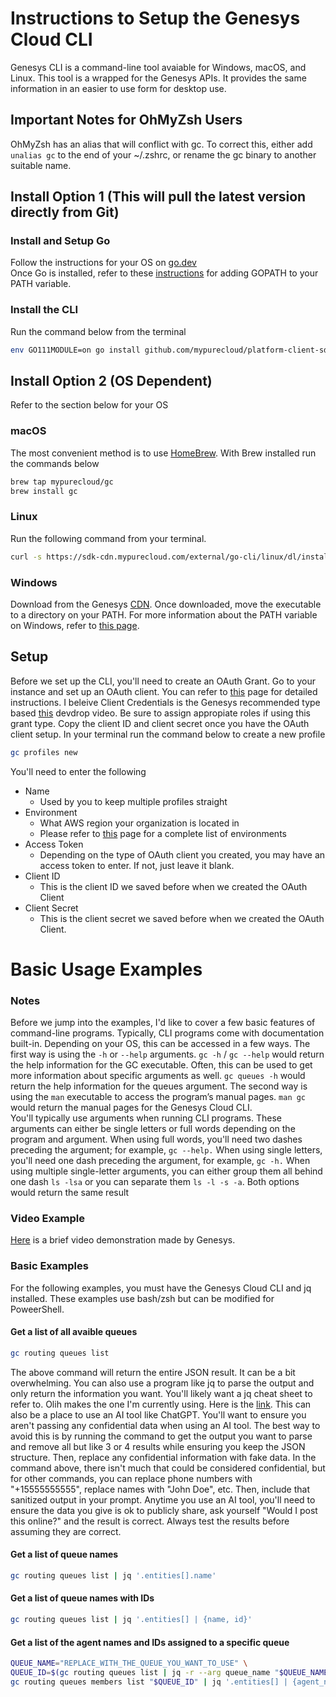 # Instructions to Setup the Genesys Cloud CLI
Genesys CLI is a command-line tool avaiable for Windows, macOS, and Linux. This tool is a wrapped for the Genesys APIs. It provides the same information in an easier to use form for desktop use.

## Important Notes for OhMyZsh Users
OhMyZsh has an alias that will conflict with gc. To correct this, either add `unalias gc` to the end of your ~/.zshrc, or rename the gc binary to another suitable name. 

## Install Option 1 (This will pull the latest version directly from Git)
### Install and Setup Go 
Follow the instructions for your OS on [go.dev](https://go.dev/doc/install)<br>
Once Go is installed, refer to these [instructions](https://go.dev/doc/code#GOPATH) for adding GOPATH to your PATH variable. 

### Install the CLI
Run the command below from the terminal
```bash
env GO111MODULE=on go install github.com/mypurecloud/platform-client-sdk-cli/build/gc@latest
```

## Install Option 2 (OS Dependent)
Refer to the section below for your OS

### macOS
The most convenient method is to use [HomeBrew](https://brew.sh/). With Brew installed run the commands below
``` bash
brew tap mypurecloud/gc
brew install gc
```

### Linux
Run the following command from your terminal.
```bash
curl -s https://sdk-cdn.mypurecloud.com/external/go-cli/linux/dl/install.sh | sudo bash
```

### Windows
Download from the Genesys [CDN](https://sdk-cdn.mypurecloud.com/external/go-cli/windows/latest/gc.exe). Once downloaded, move the executable to a directory on your PATH. For more information about the PATH variable on Windows, refer to [this page](https://superuser.com/questions/284342/what-are-path-and-other-environment-variables-and-how-can-i-set-or-use-them#:~:text=or%20user%20sessions.-,Path,-One%20of%20the).

## Setup
Before we set up the CLI, you'll need to create an OAuth Grant. Go to your instance and set up an OAuth client. You can refer to [this](https://help.mypurecloud.com/articles/create-an-oauth-client/) page for detailed instructions. I beleive Client Credentials is the Genesys recommended type based [this](https://www.youtube.com/watch?v=OnYDs5NsLpU&list=PL01cVFOkuN70Rk8xgI8pk_tKMcTW4FesF&index=2) devdrop video. Be sure to assign appropiate roles if using this grant type. Copy the client ID and client secret once you have the OAuth client setup.
In your terminal run the command below to create a new profile
``` bash
gc profiles new
```
You'll need to enter the following
- Name 
  - Used by you to keep multiple profiles straight
- Environment
  - What AWS region your organization is located in
  - Please refer to [this](https://help.mypurecloud.com/articles/change-the-region-of-your-genesys-cloud-organization/) page for a complete list of environments
- Access Token
  - Depending on the type of OAuth client you created, you may have an access token to enter. If not, just leave it blank.
- Client ID
  - This is the client ID we saved before when we created the OAuth Client
- Client Secret
  - This is the client secret we saved before when we created the OAuth Client.

# Basic Usage Examples
### Notes
Before we jump into the examples, I'd like to cover a few basic features of command-line programs. Typically, CLI programs come with documentation built-in. Depending on your OS, this can be accessed in a few ways. The first way is using the `-h` or `--help` arguments. `gc -h` / `gc --help` would return the help information for the GC executable. Often, this can be used to get more information about specific arguments as well. `gc queues -h` would return the help information for the queues argument. The second way is using the `man` executable to access the program’s manual pages. `man gc` would return the manual pages for the Genesys Cloud CLI. <br>
You'll typically use arguments when running CLI programs. These arguments can either be single letters or full words depending on the program and argument. When using full words, you'll need two dashes preceding the argument; for example, `gc --help.` When using single letters, you'll need one dash preceding the argument, for example, `gc -h.` When using multiple single-letter arguments, you can either group them all behind one dash `ls -lsa` or you can separate them `ls -l -s -a`. Both options would return the same result

### Video Example
[Here](https://www.youtube.com/watch?v=OnYDs5NsLpU&list=PL01cVFOkuN70Rk8xgI8pk_tKMcTW4FesF) is a brief video demonstration made by Genesys. 

### Basic Examples
For the following examples, you must have the Genesys Cloud CLI and jq installed. These examples use bash/zsh but can be modified for PoweerShell.

#### Get a list of all avaible queues
```bash
gc routing queues list
```
The above command will return the entire JSON result. It can be a bit overwhelming. You can also use a program like jq to parse the output and only return the information you want. You'll likely want a jq cheat sheet to refer to. Olih makes the one I'm currently using. Here is the [link](https://gist.github.com/olih/f7437fb6962fb3ee9fe95bda8d2c8fa4). This can also be a place to use an AI tool like ChatGPT. You'll want to ensure you aren't passing any confidential data when using an AI tool. The best way to avoid this is by running the command to get the output you want to parse and remove all but like 3 or 4 results while ensuring you keep the JSON structure. Then, replace any confidential information with fake data. In the command above, there isn't much that could be considered confidential, but for other commands, you can replace phone numbers with "+15555555555", replace names with "John Doe", etc. Then, include that sanitized output in your prompt. Anytime you use an AI tool, you'll need to ensure the data you give is ok to publicly share, ask yourself "Would I post this online?" and the result is correct. Always test the results before assuming they are correct.

#### Get a list of queue names
```bash
gc routing queues list | jq '.entities[].name'
```

#### Get a list of queue names with IDs
```bash
gc routing queues list | jq '.entities[] | {name, id}'
```

#### Get a list of the agent names and IDs assigned to a specific queue
```bash
QUEUE_NAME="REPLACE_WITH_THE_QUEUE_YOU_WANT_TO_USE" \
QUEUE_ID=$(gc routing queues list | jq -r --arg queue_name "$QUEUE_NAME" '.entities[] | select(.name == $queue_name) | .id') \
gc routing queues members list "$QUEUE_ID" | jq '.entities[] | {agent_name: .name, agent_id: .id}'
```